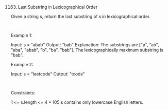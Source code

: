 1163. Last Substring in Lexicographical Order

Given a string s, return the last substring of s in lexicographical order.

 

Example 1:

Input: s = "abab"
Output: "bab"
Explanation: The substrings are ["a", "ab", "aba", "abab", "b", "ba", "bab"]. The lexicographically maximum substring is "bab".


Example 2:

Input: s = "leetcode"
Output: "tcode"


 

Constraints:

1 <= s.length <= 4 * 105
s contains only lowercase English letters.
